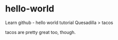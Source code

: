 # hello-world
Learn github - hello world tutorial
Quesadilla > tacos

tacos are pretty great too, though.
